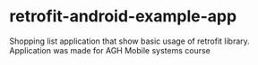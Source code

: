 # retrofit-android-example-app

Shopping list application that show basic usage of retrofit library.  Application was made for AGH Mobile systems course
